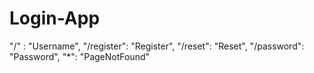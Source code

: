 # Login-App

"/" : "Username",
"/register": "Register",
"/reset": "Reset",
"/password": "Password",
"*": "PageNotFound"
